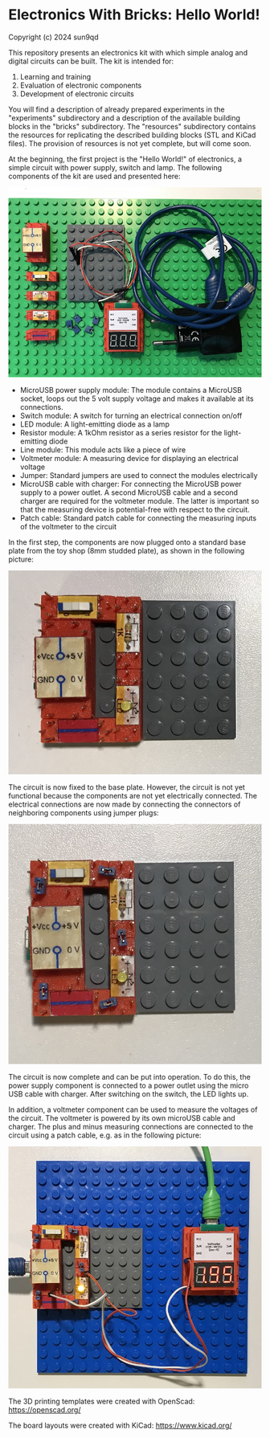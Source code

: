 # Electronics With Bricks: Hello World!

Copyright (c) 2024 sun9qd

This repository presents an electronics kit with which simple analog and digital circuits can be built. The kit is intended for:

1. Learning and training
2. Evaluation of electronic components
3. Development of electronic circuits

You will find a description of already prepared experiments in the "experiments" subdirectory and a description of the available building blocks in the "bricks" subdirectory. The "resources" subdirectory contains the resources for replicating the described building blocks (STL and KiCad files). The provision of resources is not yet complete, but will come soon.

At the beginning, the first project is the "Hello World!" of electronics, a simple circuit with power supply, switch and lamp. The following components of the kit are used and presented here:

![Hello World Components](./HelloWorld_Components.jpg)

* MicroUSB power supply module: The module contains a MicroUSB socket, loops out the 5 volt supply voltage and makes it available at its connections.
* Switch module: A switch for turning an electrical connection on/off
* LED module: A light-emitting diode as a lamp
* Resistor module: A 1kOhm resistor as a series resistor for the light-emitting diode
* Line module: This module acts like a piece of wire
* Voltmeter module: A measuring device for displaying an electrical voltage
* Jumper: Standard jumpers are used to connect the modules electrically
* MicroUSB cable with charger: For connecting the MicroUSB power supply to a power outlet. A second MicroUSB cable and a second charger are required for the voltmeter module. The latter is important so that the measuring device is potential-free with respect to the circuit.
* Patch cable: Standard patch cable for connecting the measuring inputs of the voltmeter to the circuit

In the first step, the components are now plugged onto a standard base plate from the toy shop (8mm studded plate), as shown in the following picture:

![Hello World Circuit Structure](./HelloWorld_CircuitStructure.jpg)

The circuit is now fixed to the base plate. However, the circuit is not yet functional because the components are not yet electrically connected. The electrical connections are now made by connecting the connectors of neighboring components using jumper plugs:

![Hello World Circuit Complete](./HelloWorld_CircuitComplete.jpg)

The circuit is now complete and can be put into operation. To do this, the power supply component is connected to a power outlet using the micro USB cable with charger. After switching on the switch, the LED lights up.

In addition, a voltmeter component can be used to measure the voltages of the circuit. The voltmeter is powered by its own microUSB cable and charger. The plus and minus measuring connections are connected to the circuit using a patch cable, e.g. as in the following picture:

![Hello World Circuit Running](./HelloWorld_CircuitRunning.jpg)

The 3D printing templates were created with OpenScad: https://openscad.org/

The board layouts were created with KiCad: https://www.kicad.org/



